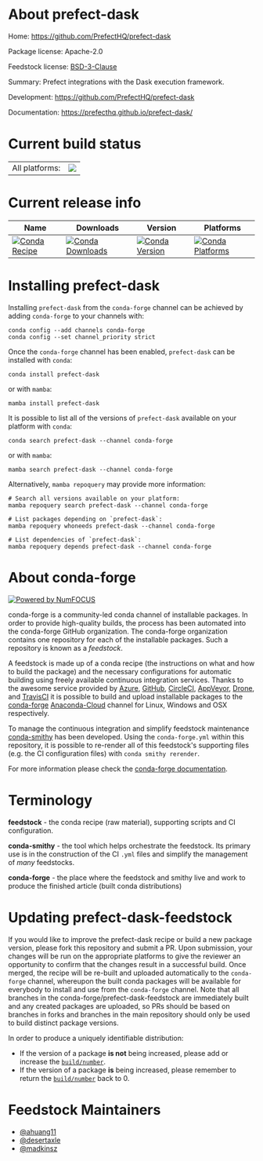About prefect-dask
==================

Home: https://github.com/PrefectHQ/prefect-dask

Package license: Apache-2.0

Feedstock license: [BSD-3-Clause](https://github.com/conda-forge/prefect-dask-feedstock/blob/main/LICENSE.txt)

Summary: Prefect integrations with the Dask execution framework.

Development: https://github.com/PrefectHQ/prefect-dask

Documentation: https://prefecthq.github.io/prefect-dask/

Current build status
====================


<table><tr><td>All platforms:</td>
    <td>
      <a href="https://dev.azure.com/conda-forge/feedstock-builds/_build/latest?definitionId=17336&branchName=main">
        <img src="https://dev.azure.com/conda-forge/feedstock-builds/_apis/build/status/prefect-dask-feedstock?branchName=main">
      </a>
    </td>
  </tr>
</table>

Current release info
====================

| Name | Downloads | Version | Platforms |
| --- | --- | --- | --- |
| [![Conda Recipe](https://img.shields.io/badge/recipe-prefect--dask-green.svg)](https://anaconda.org/conda-forge/prefect-dask) | [![Conda Downloads](https://img.shields.io/conda/dn/conda-forge/prefect-dask.svg)](https://anaconda.org/conda-forge/prefect-dask) | [![Conda Version](https://img.shields.io/conda/vn/conda-forge/prefect-dask.svg)](https://anaconda.org/conda-forge/prefect-dask) | [![Conda Platforms](https://img.shields.io/conda/pn/conda-forge/prefect-dask.svg)](https://anaconda.org/conda-forge/prefect-dask) |

Installing prefect-dask
=======================

Installing `prefect-dask` from the `conda-forge` channel can be achieved by adding `conda-forge` to your channels with:

```
conda config --add channels conda-forge
conda config --set channel_priority strict
```

Once the `conda-forge` channel has been enabled, `prefect-dask` can be installed with `conda`:

```
conda install prefect-dask
```

or with `mamba`:

```
mamba install prefect-dask
```

It is possible to list all of the versions of `prefect-dask` available on your platform with `conda`:

```
conda search prefect-dask --channel conda-forge
```

or with `mamba`:

```
mamba search prefect-dask --channel conda-forge
```

Alternatively, `mamba repoquery` may provide more information:

```
# Search all versions available on your platform:
mamba repoquery search prefect-dask --channel conda-forge

# List packages depending on `prefect-dask`:
mamba repoquery whoneeds prefect-dask --channel conda-forge

# List dependencies of `prefect-dask`:
mamba repoquery depends prefect-dask --channel conda-forge
```


About conda-forge
=================

[![Powered by
NumFOCUS](https://img.shields.io/badge/powered%20by-NumFOCUS-orange.svg?style=flat&colorA=E1523D&colorB=007D8A)](https://numfocus.org)

conda-forge is a community-led conda channel of installable packages.
In order to provide high-quality builds, the process has been automated into the
conda-forge GitHub organization. The conda-forge organization contains one repository
for each of the installable packages. Such a repository is known as a *feedstock*.

A feedstock is made up of a conda recipe (the instructions on what and how to build
the package) and the necessary configurations for automatic building using freely
available continuous integration services. Thanks to the awesome service provided by
[Azure](https://azure.microsoft.com/en-us/services/devops/), [GitHub](https://github.com/),
[CircleCI](https://circleci.com/), [AppVeyor](https://www.appveyor.com/),
[Drone](https://cloud.drone.io/welcome), and [TravisCI](https://travis-ci.com/)
it is possible to build and upload installable packages to the
[conda-forge](https://anaconda.org/conda-forge) [Anaconda-Cloud](https://anaconda.org/)
channel for Linux, Windows and OSX respectively.

To manage the continuous integration and simplify feedstock maintenance
[conda-smithy](https://github.com/conda-forge/conda-smithy) has been developed.
Using the ``conda-forge.yml`` within this repository, it is possible to re-render all of
this feedstock's supporting files (e.g. the CI configuration files) with ``conda smithy rerender``.

For more information please check the [conda-forge documentation](https://conda-forge.org/docs/).

Terminology
===========

**feedstock** - the conda recipe (raw material), supporting scripts and CI configuration.

**conda-smithy** - the tool which helps orchestrate the feedstock.
                   Its primary use is in the construction of the CI ``.yml`` files
                   and simplify the management of *many* feedstocks.

**conda-forge** - the place where the feedstock and smithy live and work to
                  produce the finished article (built conda distributions)


Updating prefect-dask-feedstock
===============================

If you would like to improve the prefect-dask recipe or build a new
package version, please fork this repository and submit a PR. Upon submission,
your changes will be run on the appropriate platforms to give the reviewer an
opportunity to confirm that the changes result in a successful build. Once
merged, the recipe will be re-built and uploaded automatically to the
`conda-forge` channel, whereupon the built conda packages will be available for
everybody to install and use from the `conda-forge` channel.
Note that all branches in the conda-forge/prefect-dask-feedstock are
immediately built and any created packages are uploaded, so PRs should be based
on branches in forks and branches in the main repository should only be used to
build distinct package versions.

In order to produce a uniquely identifiable distribution:
 * If the version of a package **is not** being increased, please add or increase
   the [``build/number``](https://docs.conda.io/projects/conda-build/en/latest/resources/define-metadata.html#build-number-and-string).
 * If the version of a package **is** being increased, please remember to return
   the [``build/number``](https://docs.conda.io/projects/conda-build/en/latest/resources/define-metadata.html#build-number-and-string)
   back to 0.

Feedstock Maintainers
=====================

* [@ahuang11](https://github.com/ahuang11/)
* [@desertaxle](https://github.com/desertaxle/)
* [@madkinsz](https://github.com/madkinsz/)


